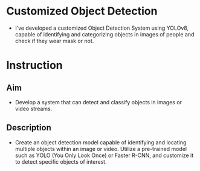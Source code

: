 # Customized Object Detection
  - I’ve developed a customized Object Detection System using YOLOv8, capable of identifying and categorizing objects in images of people and check if they wear mask or not. 

# Instruction
## Aim
  - Develop a system that can detect and classify objects in images or video streams.
## Description
  - Create an object detection model capable of identifying and locating multiple objects within an image or video. Utilize a pre-trained model such as YOLO (You Only Look Once) or Faster R-CNN, and customize it to detect specific objects of interest.
